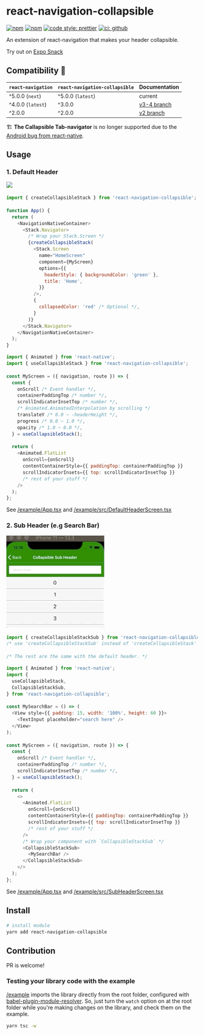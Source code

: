 # react-navigation-collapsible

[![npm](https://img.shields.io/npm/v/react-navigation-collapsible.svg)](https://www.npmjs.com/package/react-navigation-collapsible) [![npm](https://img.shields.io/npm/dm/react-navigation-collapsible.svg)](https://www.npmjs.com/package/react-navigation-collapsible) [![code style: prettier](https://img.shields.io/badge/code_style-prettier-ff69b4.svg)](https://github.com/prettier/prettier) [![ci: github](https://github.com/benevbright/react-navigation-collapsible/workflows/CI/badge.svg)](https://github.com/benevbright/react-navigation-collapsible/actions?query=workflow%3ACI)

An extension of react-navigation that makes your header collapsible.

Try out on [Expo Snack](https://snack.expo.io/@benevbright/react-navigation-collapsible)

## Compatibility 🚧

| `react-navigation` | `react-navigation-collapsible` | Documentation                                                                        |
| ------------------ | ------------------------------ | ------------------------------------------------------------------------------------ |
| ^5.0.0 (`next`)    | ^5.0.0 (`latest`)              | current                                                                              |
| ^4.0.0 (`latest`)  | ^3.0.0                         | [v3-4 branch](https://github.com/benevbright/react-navigation-collapsible/tree/v3-4) |
| ^2.0.0             | ^2.0.0                         | [v2 branch](https://github.com/benevbright/react-navigation-collapsible/tree/v2)     |

🏗 **The Callapsible Tab-navigator** is no longer supported due to the [Android bug from react-native](https://github.com/facebook/react-native/issues/21801).

## Usage

### 1. Default Header

<img src="https://github.com/benevbright/react-navigation-collapsible/blob/master/docs/demo-sample1.gif?raw=true">

```js
import { createCollapsibleStack } from 'react-navigation-collapsible';

function App() {
  return (
    <NavigationNativeContainer>
      <Stack.Navigator>
        /* Wrap your Stack.Screen */
        {createCollapsibleStack(
          <Stack.Screen
            name="HomeScreen"
            component={MyScreen}
            options={{
              headerStyle: { backgroundColor: 'green' },
              title: 'Home',
            }}
          />,
          {
            collapsedColor: 'red' /* Optional */,
          }
        )}
      </Stack.Navigator>
    </NavigationNativeContainer>
  );
}
```

```js
import { Animated } from 'react-native';
import { useCollapsibleStack } from 'react-navigation-collapsible';

const MyScreen = ({ navigation, route }) => {
  const {
    onScroll /* Event handler */,
    containerPaddingTop /* number */,
    scrollIndicatorInsetTop /* number */,
    /* Animated.AnimatedInterpolation by scrolling */
    translateY /* 0.0 ~ -headerHeight */,
    progress /* 0.0 ~ 1.0 */,
    opacity /* 1.0 ~ 0.0 */,
  } = useCollapsibleStack();

  return (
    <Animated.FlatList
      onScroll={onScroll}
      contentContainerStyle={{ paddingTop: containerPaddingTop }}
      scrollIndicatorInsets={{ top: scrollIndicatorInsetTop }}
      /* rest of your stuff */
    />
  );
};
```

See [/example/App.tsx](https://github.com/benevbright/react-navigation-collapsible/tree/master/example/App.tsx) and [/example/src/DefaultHeaderScreen.tsx](https://github.com/benevbright/react-navigation-collapsible/tree/master/example/src/DefaultHeaderScreen.tsx)

### 2. Sub Header (e.g Search Bar)

<img src="https://github.com/benevbright/react-navigation-collapsible/blob/master/docs/demo-sample2.gif?raw=true">

```js
import { createCollapsibleStackSub } from 'react-navigation-collapsible';
/* use 'createCollapsibleStackSub' instead of 'createCollapsibleStack' */

/* The rest are the same with the default header. */
```

```js
import { Animated } from 'react-native';
import {
  useCollapsibleStack,
  CollapsibleStackSub,
} from 'react-navigation-collapsible';

const MySearchBar = () => (
  <View style={{ padding: 15, width: '100%', height: 60 }}>
    <TextInput placeholder="search here" />
  </View>
);

const MyScreen = ({ navigation, route }) => {
  const {
    onScroll /* Event handler */,
    containerPaddingTop /* number */,
    scrollIndicatorInsetTop /* number */,
  } = useCollapsibleStack();

  return (
    <>
      <Animated.FlatList
        onScroll={onScroll}
        contentContainerStyle={{ paddingTop: containerPaddingTop }}
        scrollIndicatorInsets={{ top: scrollIndicatorInsetTop }}
        /* rest of your stuff */
      />
      /* Wrap your component with `CollapsibleStackSub` */
      <CollapsibleStackSub>
        <MySearchBar />
      </CollapsibleStackSub>
    </>
  );
};
```

See [/example/App.tsx](https://github.com/benevbright/react-navigation-collapsible/tree/master/example/App.tsx) and [/example/src/SubHeaderScreen.tsx](https://github.com/benevbright/react-navigation-collapsible/tree/master/example/src/SubHeaderScreen.tsx)

## Install

```bash
# install module
yarn add react-navigation-collapsible
```

## Contribution

PR is welcome!

### Testing your library code with the example

[/example](https://github.com/benevbright/react-navigation-collapsible/tree/master/example) imports the library directly from the root folder, configured with [babel-plugin-module-resolver](https://github.com/benevbright/react-navigation-collapsible/tree/master/example/babel.config.js#L10).
So, just turn the `watch` option on at the root folder while you're making changes on the library, and check them on the example.

```bash
yarn tsc -w
```
